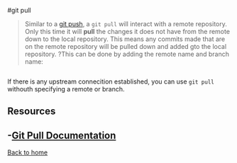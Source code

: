 #git pull
> Similar to a [git push](./PUSH.md), a `git pull` will interact with a remote repository.
Only this time it will **pull** the changes it does not have from the remote down to the local repository.
>This means any commits made that are on the remote repository will be pulled down and added gto the local repository.
>?This can be done by adding the remote name and branch name:
```git pull origin main
```
If there is any upstream connecition established, you can use `git pull` withouth specifying a remote or branch.
## Resources
-[Git Pull Documentation](https://git-scm.com/docs/git-pull)
---
[Back to home](../README.md)